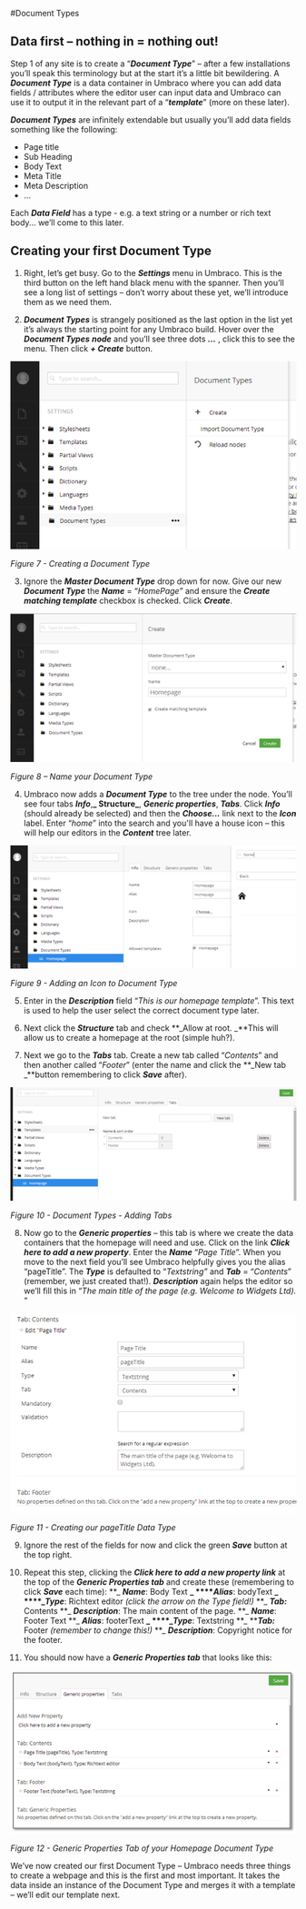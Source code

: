 #Document Types

## Data first – nothing in = nothing out!

Step 1 of any site is to create a “**_Document Type_**” – after a few installations you’ll speak this terminology but at the start it’s a little bit bewildering.  A **_Document Type_** is a data container in Umbraco where you can add data fields / attributes where the editor user can input data and Umbraco can use it to output it in the relevant part of a “**_template_**” (more on these later).  

**_Document Types_** are infinitely extendable but usually you’ll add data fields something like the following:
*    Page title
*    Sub Heading
*    Body Text
*    Meta Title
*    Meta Description
*    ...


Each **_Data Field_** has a type - e.g. a text string or a number or rich text body... we’ll come to this later.

## Creating your first Document Type


1.  Right, let’s get busy. Go to the **_Settings_** menu in Umbraco. This is the third button on the left hand black menu with the spanner. Then you’ll see a long list of settings – don’t worry about these yet, we’ll introduce them as we need them. 


2.  **_Document Types_** is strangely positioned as the last option in the list yet it’s always the starting point for any Umbraco build.  Hover over the **_Document Types_** **_node_** and you’ll see three dots **_..._** , click this to see the menu. Then click **_+ Create_** button. 


![Creating a Document Type](images/figure-7-creating-a-document-type.png?raw=true)


*Figure 7 - Creating a Document Type*


3.  Ignore the **_Master Document Type_** drop down for now. Give our new **_Document Type_** the **_Name_** = “_HomePage”_ and ensure the **_Create matching template_** checkbox is checked.  Click **_Create_**. 


![Name your Document Type](images/figure-8-name-your-document-type.png?raw=true)


*Figure 8 – Name your Document Type*


4.  Umbraco now adds a **_Document Type_** to the tree under the node. You’ll see four tabs **_Info_**,**_ Structure_**, **_Generic properties_**, **_Tabs_**.  Click **_Info_** (should already be selected) and then the **_Choose..._** link next to the **_Icon_** label.   Enter “_home_” into the search and you'll have a house icon – this will help our editors in the **_Content_** tree later.


![Adding an Icon to Document Type](images/figure-9-adding-an-icon-to-document-type.png?raw=true)


*Figure 9 - Adding an Icon to Document Type*


5.  Enter in the **_Description_** field “_This is our homepage template_”.  This text is used to help the user select the correct document type later. 


6.  Next click the **_Structure_** tab and check **_Allow at root. _**This will allow us to create a homepage at the root (simple huh?). 


7.  Next we go to the **_Tabs_** tab. Create a new tab called “_Contents_” and then another called “_Footer_” (enter the name and click the **_New tab _**button remembering to click **_Save_** after).


![Document Types - Adding Tabs](images/figure-10-document-types-adding-tabs.png?raw=true)


*Figure 10 - Document Types - Adding Tabs*


8.  Now go to the **_Generic properties_** – this tab is where we create the data containers that the homepage will need and use.  Click on the link **_Click here to add a new property_**. Enter the **_Name_** “_Page Title_”. When you move to the next field you’ll see Umbraco helpfully gives you the alias “pageTitle”.  The **_Type_** is defaulted to “_Textstring”_ and **_Tab_** = “_Contents_” (remember, we just created that!).  **_Description_** again helps the editor so we’ll fill this in “_The main title of the page (e.g. Welcome to Widgets Ltd)._ “ 


![Creating our PageTitle Data Type](images/figure-11-creating-our-pagetitle-data-type.png?raw=true)


*Figure 11 - Creating our pageTitle Data Type*


9.  Ignore the rest of the fields for now and click the green **_Save_** button at the top right. 


10.  Repeat this step, clicking the **_Click here to add a new property link_** at the top of the **_Generic Properties tab_** and create these (remembering to click **_Save_** each time):
**_
**_Name_**: 	Body Text
**_
****_Alias_**: 	bodyText
**_
****__Type_**: 	Richtext editor _(click the arrow on the Type field!)_
**_
**_Tab:_** 	Contents
**_
**_Description_**: 	The main content of the page. 
**_
**_Name_**:  	Footer Text
**_
**_Alias_**: 	footerText
**_
****__Type_**: 	Textstring 
**_
****_Tab:_** 	Footer _(remember to change this!)_
**_
**_Description_**: 	Copyright notice for the footer.  


11.  You should now have a **_Generic Properties tab_** that looks like this:


![Generic Properties Tab of your Homepage Document Type](images/figure-12-generic-properties-tab.png?raw=true)


*Figure 12 - Generic Properties Tab of your Homepage Document Type*


We’ve now created our first Document Type – Umbraco needs three things to create a webpage and this is the first and most important. It takes the data inside an instance of the Document Type and merges it with a template – we’ll edit our template next.

